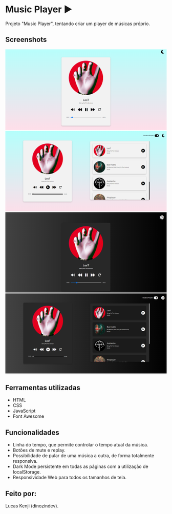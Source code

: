 # Music Player ▶️

Projeto "Music Player", tentando criar um player de músicas próprio. 



## Screenshots

![App Screenshot](thumbnail.png)
![App Screenshot](playlistlight.png)
![App Screenshot](thumbnaildark.png)
![App Screenshot](playlistdark.png)

## Ferramentas utilizadas

- HTML
- CSS
- JavaScript
- Font Awesome



## Funcionalidades
- Linha do tempo, que permite controlar o tempo atual da música.
- Botões de mute e replay.
- Possibilidade de pular de uma música a outra, de forma totalmente responsiva.
- Dark Mode persistente em todas as páginas com a utilização de localStorage.
- Responsividade Web para todos os tamanhos de tela. 


## Feito por:

Lucas Kenji (dinozindev).




